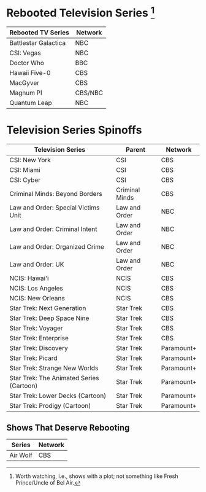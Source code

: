 # Rebooted Television Series [^1]

| Rebooted TV Series | Network |
|--------------------|---------|
| Battlestar Galactica | NBC |
| CSI: Vegas | NBC |
| Doctor Who | BBC |
| Hawaii Five-0 | CBS |
| MacGyver | CBS |
| Magnum PI | CBS/NBC |
| Quantum Leap | NBC |

# Television Series Spinoffs

| Television Series | Parent | Network |
|----------------------------|--------|---------|
| CSI: New York | CSI | CBS |
| CSI: Miami | CSI | CBS |
| CSI: Cyber | CSI | CBS |
| Criminal Minds: Beyond Borders | Criminal Minds | CBS |
| Law and Order: Special Victims Unit | Law and Order | NBC |
| Law and Order: Criminal Intent | Law and Order | NBC |
| Law and Order: Organized Crime | Law and Order | NBC |
| Law and Order: UK | Law and Order | NBC |
| NCIS: Hawai'i | NCIS | CBS |
| NCIS: Los Angeles | NCIS | CBS |
| NCIS: New Orleans | NCIS | CBS |
| Star Trek: Next Generation | Star Trek | CBS |
| Star Trek: Deep Space Nine | Star Trek | CBS |
| Star Trek: Voyager | Star Trek | CBS |
| Star Trek: Enterprise | Star Trek | CBS |
| Star Trek: Discovery | Star Trek | Paramount+ |
| Star Trek: Picard | Star Trek | Paramount+ |
| Star Trek: Strange New Worlds | Star Trek | Paramount+ |
| Star Trek: The Animated Series (Cartoon) | Star Trek | Paramount+ |
| Star Trek: Lower Decks (Cartoon) | Star Trek | Paramount+ |
| Star Trek: Prodigy (Cartoon) | Star Trek | Paramount+ |

## Shows That Deserve Rebooting

| Series | Network |
|--------|---------|
| Air Wolf | CBS |

[^1]: Worth watching, i.e., shows with a plot; not something like Fresh Prince/Uncle of Bel Air.
